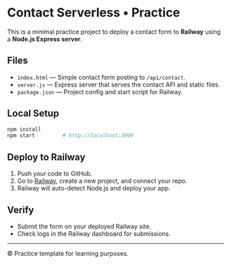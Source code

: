 # Contact Serverless • Practice

This is a minimal practice project to deploy a contact form to **Railway** using a **Node.js Express server**.

## Files
- `index.html` — Simple contact form posting to `/api/contact`.
- `server.js` — Express server that serves the contact API and static files.
- `package.json` — Project config and start script for Railway.

## Local Setup
```bash
npm install
npm start         # http://localhost:3000
```

## Deploy to Railway
1. Push your code to GitHub.
2. Go to [Railway](https://railway.app/), create a new project, and connect your repo.
3. Railway will auto-detect Node.js and deploy your app.

## Verify
- Submit the form on your deployed Railway site.
- Check logs in the Railway dashboard for submissions.

---

© Practice template for learning purposes.
